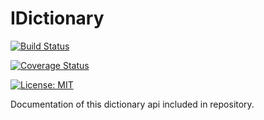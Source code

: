 # IDictionary

[![Build Status](https://travis-ci.org/xamm/IDictionary.svg?branch=master)](https://travis-ci.org/xamm/IDictionary)


[![Coverage Status](https://coveralls.io/repos/github/xamm/IDictionary/badge.svg?branch=master)](https://coveralls.io/github/xamm/IDictionary?branch=master)


[![License: MIT](https://img.shields.io/badge/License-MIT-yellow.svg)](https://opensource.org/licenses/MIT)

Documentation of this dictionary api included in repository.

